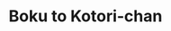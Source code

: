 --- 
title: "Boku to Kotori-chan"
publishdate: "2019-7-25T16:48:46+02:00"
src: "https://365manga.net/manga/boku-to-kotori-chan"
image: "https://data.365manga.net/images/thumbnails/6851-boku-to-kotori-chan.jpg"
description: "Kotori-chan and Hi-chan promised to marry each other when they grow up. But 10 years forward, the only one who’s actually “grown” is Kotori-chan, while Hi-chan still looks like a grade schooler. Hilarity ensues."
---